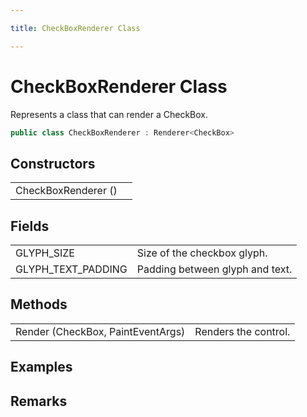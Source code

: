 ```yaml
---

title: CheckBoxRenderer Class

---
```


# CheckBoxRenderer Class

Represents a class that can render a CheckBox.

```csharp
public class CheckBoxRenderer : Renderer<CheckBox> 
```

## Constructors

<table>
<tr><td>CheckBoxRenderer ()</td><td></td></tr>
</table>

## Fields

<table>
<tr><td>GLYPH_SIZE</td><td>Size of the checkbox glyph.</td></tr>
<tr><td>GLYPH_TEXT_PADDING</td><td>Padding between glyph and text.</td></tr>
</table>

## Methods

<table>
<tr><td>Render (CheckBox, PaintEventArgs)</td><td>Renders the control.</td></tr>
</table>

<!-- Only change content below this line, anything above this line will be lost when regenerated. -->

## Examples

## Remarks

